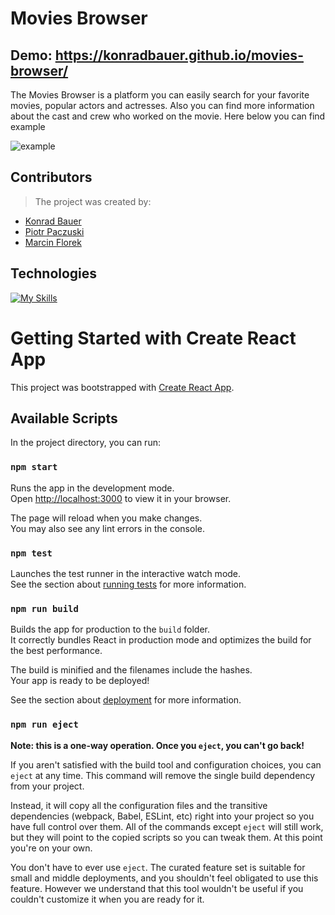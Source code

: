 # Movies Browser

## Demo: https://konradbauer.github.io/movies-browser/

The Movies Browser is a platform you can easily search for your favorite movies, popular actors and actresses.
Also you can find more information about the cast and crew who worked on the movie.
Here below you can find example

![example](https://github.com/KonradBauer/movies-browser/blob/1f13f65493f779c9f542299e3a6734a8ca48771c/public/moviebrowser1.gif)

## Contributors
> The project was created by:
- [Konrad Bauer](https://github.com/KonradBauer)
- [Piotr Paczuski](https://github.com/piotrpaczuski)
- [Marcin Florek](https://github.com/florekdeveloper)

## Technologies
[![My Skills](https://skillicons.dev/icons?i=html,js,css,react,redux,git,github,vscode)](https://skillicons.dev)

# Getting Started with Create React App

This project was bootstrapped with [Create React App](https://github.com/facebook/create-react-app).

## Available Scripts

In the project directory, you can run:

### `npm start`

Runs the app in the development mode.\
Open [http://localhost:3000](http://localhost:3000) to view it in your browser.

The page will reload when you make changes.\
You may also see any lint errors in the console.

### `npm test`

Launches the test runner in the interactive watch mode.\
See the section about [running tests](https://facebook.github.io/create-react-app/docs/running-tests) for more information.

### `npm run build`

Builds the app for production to the `build` folder.\
It correctly bundles React in production mode and optimizes the build for the best performance.

The build is minified and the filenames include the hashes.\
Your app is ready to be deployed!

See the section about [deployment](https://facebook.github.io/create-react-app/docs/deployment) for more information.

### `npm run eject`

**Note: this is a one-way operation. Once you `eject`, you can't go back!**

If you aren't satisfied with the build tool and configuration choices, you can `eject` at any time. This command will remove the single build dependency from your project.

Instead, it will copy all the configuration files and the transitive dependencies (webpack, Babel, ESLint, etc) right into your project so you have full control over them. All of the commands except `eject` will still work, but they will point to the copied scripts so you can tweak them. At this point you're on your own.

You don't have to ever use `eject`. The curated feature set is suitable for small and middle deployments, and you shouldn't feel obligated to use this feature. However we understand that this tool wouldn't be useful if you couldn't customize it when you are ready for it.
